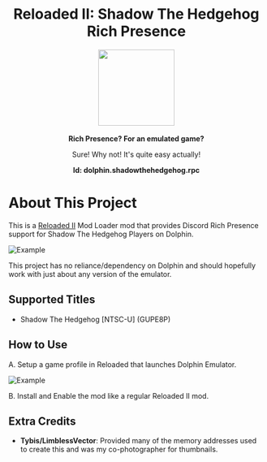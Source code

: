 <div align="center">
	<h1>Reloaded II: Shadow The Hedgehog Rich Presence</h1>
	<img src="https://i.imgur.com/BjPn7rU.png" width="150" align="center" />
	<br/> <br/>
	<strong>Rich Presence? For an emulated game?<br/></strong>
    <p>Sure! Why not! It's quite easy actually!</p>
<b>Id: dolphin.shadowthehedgehog.rpc</b>
</div>


# About This Project

This is a [Reloaded II](https://github.com/Reloaded-Project/Reloaded-II) Mod Loader mod that provides Discord Rich Presence support for Shadow The Hedgehog Players on Dolphin.

![Example](https://raw.githubusercontent.com/sewer56lol/ShadowTheHedgehog-RPC/master/Example.png)

This project has no reliance/dependency on Dolphin and should hopefully work with just about any version of the emulator.

## Supported Titles
- Shadow The Hedgehog [NTSC-U] (GUPE8P)

## How to Use

A. Setup a game profile in Reloaded that launches Dolphin Emulator.

![Example](https://i.imgur.com/JcC8dzs.png)

B. Install and Enable the mod like a regular Reloaded II mod.

## Extra Credits

- **Tybis/LimblessVector**: Provided many of the memory addresses used to create this and was my co-photographer for thumbnails.
